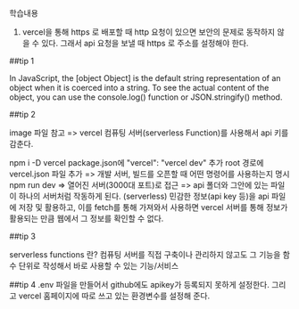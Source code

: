 학습내용

1. vercel을 통해 https 로 배포할 때 http 요청이 있으면 보안의 문제로 동작하지 않을 수 있다.
   그래서 api 요청을 보낼 때 https 로 주소를 설정해야 한다.

##tip 1

In JavaScript, the [object Object] is the default string representation of an object when it is coerced into a string. To see the actual content of the object, you can use the console.log() function or JSON.stringify() method.

##tip 2

image 파일 참고
=> vercel 컴퓨팅 서버(serverless Function)를 사용해서 api 키를 감춘다.

npm i -D vercel
package.json에 "vercel": "vercel dev" 추가
root 경로에 vercel.json 파일 추가 => 개발 서버, 빌드를 오픈할 때 어떤 명령어를 사용하는지 명시
npm run dev => 열어진 서버(3000대 포트)로 접근
=> api 폴더와 그안에 있는 파일이 하나의 서버처럼 작동하게 된다. (serverless)
민감한 정보(api key 등)을 api 파일에 저장 및 활용하고, 이를 fetch를 통해 가져와서 사용하면 vercel 서버를 통해 정보가 활용되는 만큼 웹에서 그 정보를 확인할 수 없다. 

##tip 3

serverless functions 란?
컴퓨팅 서버를 직접 구축이나 관리하지 않고도 그 기능을 함수 단위로 작성해서 바로 사용할 수 있는 기능/서비스


##tip 4
.env 파일을 만들어서 github에도 apikey가 등록되지 못하게 설정한다. 그리고 vercel 홈페이지에 따로 쓰고 있는 환경변수를 설정해 준다. 